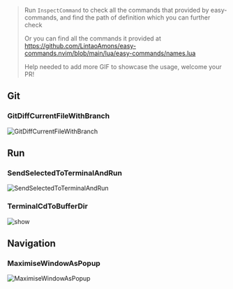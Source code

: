 > Run `InspectCommand` to check all the commands that provided by easy-commands, and find the path of definition which you can further check
>
> Or you can find all the commands it provided at https://github.com/LintaoAmons/easy-commands.nvim/blob/main/lua/easy-commands/names.lua
>
> Help needed to add more GIF to showcase the usage, welcome your PR!


## Git

### GitDiffCurrentFileWithBranch

![GitDiffCurrentFileWithBranch](https://github.com/LintaoAmons/easy-commands.nvim/assets/95092244/5a787cba-fe14-4c2b-acf3-2549804804a6)

## Run

### SendSelectedToTerminalAndRun

![SendSelectedToTerminalAndRun](https://github.com/LintaoAmons/easy-commands.nvim/assets/95092244/19593532-5a7c-4416-971f-53b73b421a7c)

### TerminalCdToBufferDir

![show](https://github.com/LintaoAmons/easy-commands.nvim/assets/95092244/f3426215-726a-4620-b49b-d14641b4cb93)

## Navigation

### MaximiseWindowAsPopup

![MaximiseWindowAsPopup](https://github.com/LintaoAmons/easy-commands.nvim/assets/95092244/cfa29beb-8353-4c50-989b-906951f74007)
